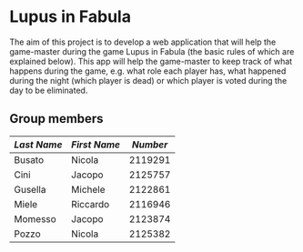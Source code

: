 # Lupus in Fabula

The aim of this project is to develop a web application that will help the game-master during the game Lupus in Fabula 
(the basic rules of which are explained below).
This app will help the game-master to keep track of what happens during the game, e.g. what role each player has, what
happened during the night (which player is dead) or which player is voted during the day to be eliminated.

## Group members

| *Last Name* | *First Name* | *Number* |
|-------------|--------------|:--------:|
| Busato      | Nicola       | 2119291  |
| Cini        | Jacopo       | 2125757  |
| Gusella     | Michele      | 2122861  |
| Miele       | Riccardo     | 2116946  |
| Momesso     | Jacopo       | 2123874  |
| Pozzo       | Nicola       | 2125382  |
